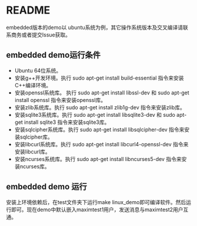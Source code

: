 # README #

embedded版本的demo以 ubuntu系统为例，其它操作系统版本及交叉编译请联系商务或者提交Issue获取。

## embedded demo运行条件 ##
+ Ubuntu 64位系统。
+ 安装g++开发环境。执行 sudo apt-get install build-essential 指令来安装C++编译环境。
+ 安装openssl系统库。 执行 sudo apt-get install libssl-dev 和 sudo apt-get install openssl 指令来安装openssl库。
+ 安装zlib系统库。执行 sudo apt-get install zlib1g-dev 指令来安装zlib库。
+ 安装sqlite3系统库。执行 sudo apt-get install libsqlite3-dev 和 sudo apt-get install sqlite3 指令来安装sqlite3库。
+ 安装sqlcipher系统库。执行 sudo apt-get install libsqlcipher-dev 指令来安装sqlcipher库。
+ 安装libcurl系统库。执行 sudo apt-get install libcurl4-openssl-dev 指令来安装libcurl库。
+ 安装ncurses系统库。执行 sudo apt-get install libncurses5-dev 指令来安装ncurses库。

## embedded demo 运行 ##
安装上环境依赖后，在test文件夹下运行make linux_demo即可编译软件。然后运行即可。现在demo中默认嵌入maximtest1用户，发送消息与maximtest2用户互通。
